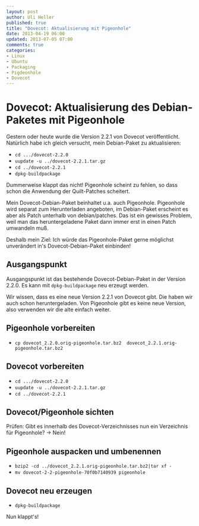 ```yaml
---
layout: post
author: Uli Heller
published: true
title: "Dovecot: Aktualisierung mit Pigeonhole"
date: 2013-04-19 06:00
updated: 2013-07-05 07:00
comments: true
categories: 
- Linux
- Ubuntu
- Packaging
- Pigdeonhole
- Dovecot
---
```


Dovecot: Aktualisierung des Debian-Paketes mit Pigeonhole
=========================================================

Gestern oder heute wurde die Version 2.2.1 von Dovecot veröffentlicht.
Natürlich habe ich gleich versucht, mein Debian-Paket zu aktualisieren:

* `cd .../dovecot-2.2.0`
* `uupdate -u ../dovecot-2.2.1.tar.gz`
* `cd ../dovecot-2.2.1`
* `dpkg-buildpackage`

Dummerweise klappt das nicht! Pigeonhole scheint zu fehlen, so dass
schon die Anwendung der Quilt-Patches scheitert.

<!-- more -->


Mein Dovecot-Debian-Paket beinhaltet u.a. auch Pigeonhole.
Pigeonhole wird separat zum Herunterladen angeboten, im Debian-Paket
erscheint es aber als Patch unterhalb von debian/patches. Das ist ein
gewisses Problem, weil man das heruntergeladene Paket dann immer erst
in einen Patch umwandeln muß.

Deshalb mein Ziel: Ich würde das Pigeonhole-Paket gerne möglichst
unverändert in's Dovecot-Debian-Paket einbinden!

<!-- more -->

Ausgangspunkt
-------------

Ausgangspunkt ist das bestehende Dovecot-Debian-Paket in der Version 2.2.0.
Es kann mit `dpkg-buildpackage` neu erzeugt werden.

Wir wissen, dass es eine neue Version 2.2.1 von Dovecot gibt. Die haben wir
auch schon heruntergeladen. Von Pigeonhole gibt es keine neue Version, also
verwenden wir die alte einfach weiter.

Pigeonhole vorbereiten
----------------------

* `cp dovecot_2.2.0.orig-pigeonhole.tar.bz2  dovecot_2.2.1.orig-pigeonhole.tar.bz2`

Dovecot vorbereiten
-------------------

* `cd .../dovecot-2.2.0`
* `uupdate -u ../dovecot-2.2.1.tar.gz`
* `cd ../dovecot-2.2.1`

Dovecot/Pigeonhole sichten
--------------------------

Prüfen: Gibt es innerhalb des Dovecot-Verzeichnisses nun ein Verzeichnis für
Pigeonhole? -> Nein!

Pigeonhole auspacken und umbenennen
-----------------------------------

* `bzip2 -cd ../dovecot_2.2.1.orig-pigeonhole.tar.bz2|tar xf -`
* `mv dovecot-2-2-pigeonhole-70f0b7140939 pigeonhole`

Dovecot neu erzeugen
--------------------

* `dpkg-buildpackage`

Nun klappt's!
